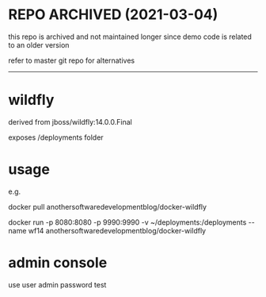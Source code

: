 # REPO ARCHIVED (2021-03-04)

this repo is archived and not maintained longer 
since demo code is related to an older version

refer to master git repo for alternatives

---


# wildfly 

derived from jboss/wildfly:14.0.0.Final

exposes /deployments folder

# usage

e.g.

docker pull anothersoftwaredevelopmentblog/docker-wildfly

docker run -p 8080:8080 -p 9990:9990 -v ~/deployments:/deployments --name wf14 anothersoftwaredevelopmentblog/docker-wildfly

# admin console

use user admin password test

